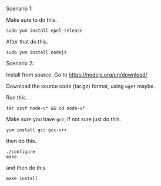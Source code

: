 Scenario 1:

Make sure to do this.

```
sudo yum install epel-release
```

After that do this.

```
sudo yum install nodejs
```

Scenario 2:

Install from source. Go to https://nodejs.org/en/download/

Download the source code (tar.gz) format, using `wget` maybe.

Run this.

```
tar xzvf node-v* && cd node-v*
```

Make sure you have `gcc`, if not sure just do this.

```
yum install gcc gcc-c++
```

then do this.
```
./configure
make
```
and then do this.

```
make install
```

